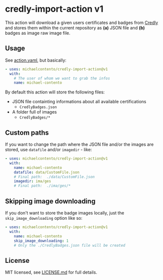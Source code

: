 # credly-import-action v1

This action will download a given users certificates and badges from [Credly] and stores them within the current repository as **(a)** JSON file and **(b)** badges as image raw image file.

## Usage

See [action.yaml](action.yaml), but basically:

```yaml
- uses: michaelcontento/credly-import-action@v1
  with:
    # The user of whom we want to grab the infos
    name: michael-contento
```

By default this action will store the following files:

- JSON file containting informations about all available certifications
    - `CredlyBadges.json`
- A folder full of images
    - `CredlyBadges/*`

## Custom paths

If you want to change the path where the JSON file and/or the images are stored, use `datafile` and/or `imagedir` - like:

```yaml
- uses: michaelcontento/credly-import-action@v1
  with:
    name: michael-contento
    datafile: data/CustomFile.json
    # Final path:  ./data/CustomFile.json
    imagedir: ima/ges
    # Final path:  ./ima/ges/*
```

## Skipping image downloading

If you don't want to store the badge images locally, just the `skip_image_downloading` option like so:

```yaml
- uses: michaelcontento/credly-import-action@v1
  with:
    name: michael-contento
    skip_image_downloading: 1
    # Only the ./CredlyBadges.json file will be created
```

## License

MIT licensed, see [LICENSE.md](./LICENSE.md) for full details.

  [Credly]: https://info.credly.com/
